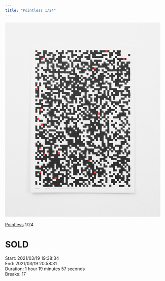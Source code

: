 ```yaml
---
title: "Pointless 1/24"
---
```

![](../assets/202105281528.jpg)

[Pointless](202105271855) 1/24 

# SOLD

Start: 2021/03/19 19:38:34  
End: 2021/03/19 20:58:31  
Duration: 1 hour 19 minutes 57 seconds  
Breaks: 17